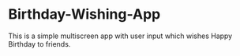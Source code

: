 # Birthday-Wishing-App
This is a simple multiscreen app with user input which wishes Happy Birthday to friends.
